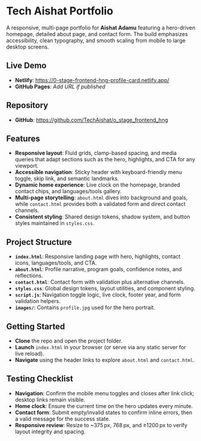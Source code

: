 
# Tech Aishat Portfolio

A responsive, multi-page portfolio for **Aishat Adamu** featuring a hero-driven homepage, detailed about page, and contact form. The build emphasizes accessibility, clean typography, and smooth scaling from mobile to large desktop screens.

## Live Demo
- **Netlify**: https://0-stage-frontend-hng-profile-card.netlify.app/
- **GitHub Pages**: _Add URL if published_

## Repository
- **GitHub**: https://github.com/TechAishat/o_stage_frontend_hng

## Features
- **Responsive layout**: Fluid grids, clamp-based spacing, and media queries that adapt sections such as the hero, highlights, and CTA for any viewport.
- **Accessible navigation**: Sticky header with keyboard-friendly menu toggle, skip link, and semantic landmarks.
- **Dynamic home experience**: Live clock on the homepage, branded contact chips, and languages/tools gallery.
- **Multi-page storytelling**: `about.html` dives into background and goals, while `contact.html` provides both a validated form and direct contact channels.
- **Consistent styling**: Shared design tokens, shadow system, and button styles maintained in `styles.css`.

## Project Structure
- **`index.html`**: Responsive landing page with hero, highlights, contact icons, languages/tools, and CTA.
- **`about.html`**: Profile narrative, program goals, confidence notes, and reflections.
- **`contact.html`**: Contact form with validation plus alternative channels.
- **`styles.css`**: Global design tokens, layout utilities, and component styling.
- **`script.js`**: Navigation toggle logic, live clock, footer year, and form validation helpers.
- **`images/`**: Contains `profile.jpg` used for the hero portrait.

## Getting Started
- **Clone** the repo and open the project folder.
- **Launch** `index.html` in your browser (or serve via any static server for live reload).
- **Navigate** using the header links to explore `about.html` and `contact.html`.

## Testing Checklist
- **Navigation**: Confirm the mobile menu toggles and closes after link click; desktop links remain visible.
- **Home clock**: Ensure the current time on the hero updates every minute.
- **Contact form**: Submit empty/invalid states to confirm inline errors, then a valid message for the success state.
- **Responsive review**: Resize to ~375 px, 768 px, and ≥1200 px to verify layout integrity and spacing.
